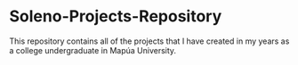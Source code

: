 # Soleno-Projects-Repository
This repository contains all of the projects that I have created in my years as a college undergraduate in Mapúa University.
